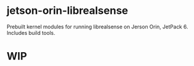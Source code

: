 # jetson-orin-librealsense
Prebuilt kernel modules for running librealsense on Jerson Orin, JetPack 6. Includes build tools.
# WIP
